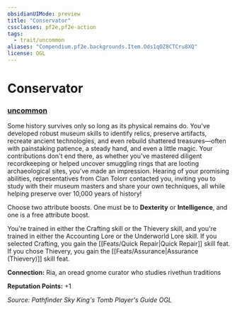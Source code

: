 ```yaml
---
obsidianUIMode: preview
title: "Conservator"
cssclasses: pf2e,pf2e-action
tags:
  - trait/uncommon
aliases: "Compendium.pf2e.backgrounds.Item.Ods1qOZ8CTCru8XQ"
license: OGL
---
```

# Conservator

### [uncommon](uncommon "Uncommon Rarity Trait")






Some history survives only so long as its physical remains do. You've developed robust museum skills to identify relics, preserve artifacts, recreate ancient technologies, and even rebuild shattered treasures—often with painstaking patience, a steady hand, and even a little magic. Your contributions don't end there, as whether you've mastered diligent recordkeeping or helped uncover smuggling rings that are looting archaeological sites, you've made an impression. Hearing of your promising abilities, representatives from Clan Tolorr contacted you, inviting you to study with their museum masters and share your own techniques, all while helping preserve over 10,000 years of history!

Choose two attribute boosts. One must be to **Dexterity** or **Intelligence**, and one is a free attribute boost.

You're trained in either the Crafting skill or the Thievery skill, and you're trained in either the Accounting Lore or the Underworld Lore skill. If you selected Crafting, you gain the [[Feats/Quick Repair|Quick Repair]] skill feat. If you chose Thievery, you gain the [[Feats/Assurance|Assurance (Thievery)]] skill feat.

**Connection:** Ria, an oread gnome curator who studies rivethun traditions

**Reputation Points:** +1

*Source: Pathfinder Sky King's Tomb Player's Guide*
*OGL*